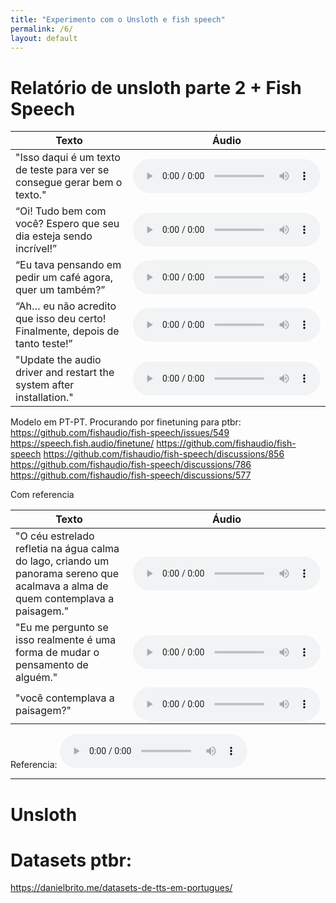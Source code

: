 ```yaml
---
title: "Experimento com o Unsloth e fish speech"
permalink: /6/
layout: default
---
```


<style>
  .wrapper,
  .markdown-body, .inner, #main_content {
    max-width: 90% !important;
    padding: 1rem 2rem !important;
  }
  .markdown-body table {
    width: 100%;
    border-collapse: collapse;
    margin-bottom: 1rem;
  }
  .markdown-body th,
  .markdown-body td {
    border: 1px solid #ccc;
    padding: 0.5rem;
  }
  .markdown-body th {
    background: #f5f5f5;
    text-align: left;
  }
  .experiment-image, 
  .markdown-body img {
    display: block;
    margin: 1.5rem auto;
    max-width: 90%;
    border: 1px solid #ddd;
    border-radius: 6px;
  }
</style>

# Relatório de unsloth parte 2 + Fish Speech


| Texto | Áudio |
|-------|-------|
|"Isso daqui é um texto de teste para ver se consegue gerar bem o texto."| <audio controls src="../audios/fish_speech/1.wav"></audio>  |
|“Oi! Tudo bem com você? Espero que seu dia esteja sendo incrível!”| <audio controls src="../audios/fish_speech/2.wav"></audio>  |
|“Eu tava pensando em pedir um café agora, quer um também?”| <audio controls src="../audios/fish_speech/3.wav"></audio>  |
|“Ah… eu não acredito que isso deu certo! Finalmente, depois de tanto teste!”| <audio controls src="../audios/fish_speech/4.wav"></audio>  |
|"Update the audio driver and restart the system after installation."    | <audio controls src="../audios/fish_speech/5.wav"></audio>  |




Modelo em PT-PT. Procurando por finetuning para ptbr:
https://github.com/fishaudio/fish-speech/issues/549
https://speech.fish.audio/finetune/
https://github.com/fishaudio/fish-speech
https://github.com/fishaudio/fish-speech/discussions/856
https://github.com/fishaudio/fish-speech/discussions/786
https://github.com/fishaudio/fish-speech/discussions/577

Com referencia


| Texto | Áudio |
|-------|-------|
|"O céu estrelado refletia na água calma do lago, criando um panorama sereno que acalmava a alma de quem contemplava a paisagem."| <audio controls src="../audios/fish_speech/1_referencia.wav"></audio>  |
|"Eu me pergunto se isso realmente é uma forma de mudar o pensamento de alguém."| <audio controls src="../audios/fish_speech/2_referencia.wav"></audio>  |
|"você contemplava a paisagem?"| <audio controls src="../audios/fish_speech/3_referencia.wav"></audio>  |


Referencia:
<audio controls src="../audios/experimento_timbre/refs/thomaz_a1.wav"></audio> 



----
# Unsloth





# Datasets ptbr:

https://danielbrito.me/datasets-de-tts-em-portugues/